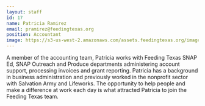 ```yaml
---
layout: staff
id: 17
name: Patricia Ramirez
email: pramirez@feedingtexas.org
position: Accountant
image: https://s3-us-west-2.amazonaws.com/assets.feedingtexas.org/images/staff/patricia-ramirez.JPG
---
```

A member of the accounting team, Patricia works with Feeding Texas SNAP Ed, SNAP Outreach and Produce departments administering account support, processing invoices and grant reporting. Patricia has a background in business administration and previously worked in the nonprofit sector with Salvation Army and Lifeworks. The opportunity to help people and make a difference at work each day is what attracted Patricia to join the Feeding Texas team.
